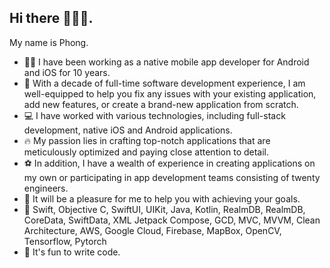 ## Hi there 🙋🏻‍♂️.
 My name is Phong.

- 🧑‍💻 I have been working as a native mobile app developer for Android and iOS for 10 years.
- 🌱 With a decade of full-time software development experience, I am well-equipped to help you fix any issues with your existing application, add new features, or create a brand-new application from scratch.
- 💻 I have worked with various technologies, including full-stack development, native iOS and Android applications.
- 🔥 My passion lies in crafting top-notch applications that are meticulously optimized and paying close attention to detail.
- ⚽ In addition, I have a wealth of experience in creating applications on my own or participating in app development teams consisting of twenty engineers.
- 🚀 It will be a pleasure for me to help you with achieving your goals.
- 💪 Swift, Objective C, SwiftUI, UIKit, Java, Kotlin, RealmDB, RealmDB, CoreData, SwiftData, XML Jetpack Compose, GCD, MVC, MVVM, Clean Architecture, AWS, Google Cloud, Firebase, MapBox, OpenCV, Tensorflow, Pytorch
- 🥳 It's fun to write code.

